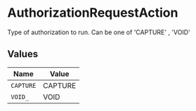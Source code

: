 # AuthorizationRequestAction

Type of authorization to run. Can be one of 'CAPTURE' , 'VOID'


## Values

| Name      | Value     |
| --------- | --------- |
| `CAPTURE` | CAPTURE   |
| `VOID_`   | VOID      |